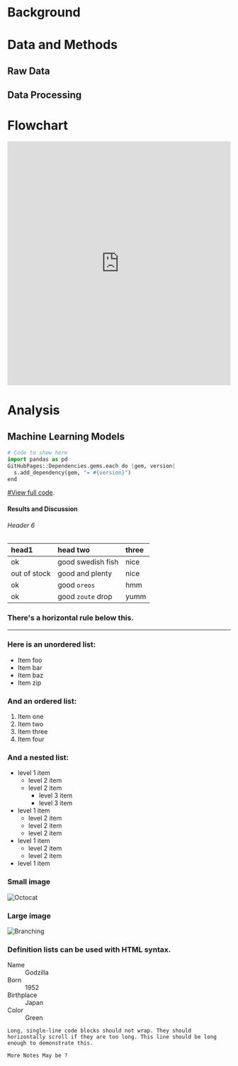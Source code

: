 # Background



# Data and Methods


## Raw Data


## Data Processing


# Flowchart

<iframe frameborder="0" style="width:100%;height:550px;" src="https://viewer.diagrams.net/?tags=%7B%7D&highlight=0000ff&edit=_blank&layers=1&nav=1&title=Untitled%20Diagram.drawio#R7VpZc9u2Fv41mmkfpOEqUY%2ByHaeLnbp2mtw%2BdSASInFDESwAWlJ%2BfQ8WrqJtSRadmzt1JjZxABwAB99ZyZF7ud6%2BZyhPbmmE05FjRduRezVyHNub2vBHUnaaMvdnmhAzEplBNeGBfMWGaBlqQSLMWwMFpakgeZsY0izDoWjREGN00x62oml71RzFeI%2FwEKJ0n%2FqZRCLR1MCZ1fSfMIkTs%2FK03PcalWMNgScoopsGyX03ci8ZpUI%2FrbeXOJWyK8Xy%2Befd5%2FTmy%2FT9L7%2Fzv9EfF79%2B%2FPBprJldHzOlOgHDmTiZNb9979x8eLB3fvb1Nv5lkTibq7FtpMDFrpQXjkB8pkmZSGhMM5S%2Bq6kXjBZZhCVbC1r1mBtKcyDaQPwvFmJnsIAKQYGUiHVqevGWiP80nv%2BUrCa%2BaV1tDWfV2JmG3qfcXOdaXxCKGcdpwUL8jCTqGwVNwHSNBdvBPIZTJMhje1FkIBlX46qpd5TAdhzLqI87n0%2FmjZ9AM9iVKuJNnMCf2Z7%2B7bpt%2FgKxGAvDsr5aeGjssSapCz%2Fi8g2uH1FamPONnGkKwryIyCM8xkLJXZOWJeEKCcSxKOmw8rI7Fmg9HBqkHz4hRtAS0OTA1q1LmhbrjOvGx12OfzyY04NgGK1h2nUKuqkYOPpPyB8P5nL984VZ3T9%2B8odCMAIgNBzc4zncI5KtkLywE%2Ff%2FEa9zzJAomJGo9yKPjtaDccvlI%2BgTbASnNGYgVvcC2BLAGWbdvru642KTEIEfcqQUbANupK3uK7LFpWPQ7TSFK6dMLe2uVisnDIHOBaNfcKMnmi6n%2FrTa7iNmAm9PUP99tTYK6Gkum9ovuJ7RiqThE%2ByS2Kf4La08VgWd4Fva39LIavs7e94Ag5zZTs2azP15SdBTPbsi1JNVqzW7gZk3semOCTeUGX1mnDuM7Z9aLWvvlM72jcy7c7J5h1mfGcrilGTxiXa%2Bgejp34UMkS5WNBNjrjC5gAG2nW%2F1LNPf5SPHv4rRHxysoXWHsggkDgGsPtkKjBdWgSST3HdZmDCaka%2FqrDIKFSQraCFnwEz4ndFs3CJH2gPyCTzrNehKwgywPeYAcazmxjHDMeBHsV0VWSgIlT6uEp0%2B33cl0QotrGfj3%2BF5FpG8YKTuXYYg8DB654wCazS%2FXNzePwgkyvaV9BMJCRM5GAkcUwb85U2LREIgZ5jjLKzRoKg6sLAU%2Fn4ChwLykBkWuGrovb6RIYu1BDDJbVC5fLLLKUwVBBIYuRIDzwqh0uT7lvP%2FG25%2BK0ReiPqqCVfscM5VNKFsszQZENep61eERxPzSgrJ1IVjY01Km7QhQuKL65Y0KJJptc6GyjEYf1Gm51OLHxEElpFuK0GP2ujwtQzXWINTY3tLuQKCkAryX0DfdVisC3B3ComCtlerTCFEGsreVUuEFDHeWkIHnmSCJ%2FppTZk6S4KyLtPLzm4iwjnSVlNtaaNCsN4dyfNfk0zpyFVLgE3ZVwooV1pVCYI5teTYjZs5TZE8DUMRQdJgazJrBeiCCrWw3C9NH9UG4YFEvN3PC55jFamV%2FXLbH4naaQoOQvU8VqmQhZSoUMqputIwLfTkWpqNwZWhksH%2FX8Cuaam0c5OiaowMSPk070heyqFE2d4kCLfKaceaoU5oWweu9iFZQztL8OW%2Fvixhqn6M9jbo%2BkfOgDUArjd4JYNAu0G6NzG%2Bop09yTBcPKsdB%2B4nHV5ZjGomHVXd6exJh7sXGH7AG6NIUmW0Lj2RIEpz9SCoUqDXZn4RwsGqN%2FObhgFergbM%2FOzZgbnfbLBbsPdk%2FJapX1Vu%2B7PR81Lm1876%2FBdyvqHTO%2F%2FA9G42SHoXtLXaDbyDsrsFY2jXGJbLAfzpZbz%2BZWrkaYZnzRz9nsyxC9U0JTk%2FwAQg8IGqqq9sQY9dD0LcX%2F1ZBr7nWwPaAKfHBgQ9JiAYrPozP0DQw9uEofV0eqCe%2Bq%2FU01fdxfSQaolMCAkvk7MFCHnHVex%2FhTmkarnapmNVw%2BrI2fjWT4QXKCVfTWx5ZNRkHR01RT4OIq9PuwJn6U4Hqa2WXGad8lewr21Tv0fdpkOp2%2BxlbWMJXS8Lfnp0%2BmQM%2BmTUOpT8u%2F7J7xH%2FW0q%2Fz9Y9n9YvKYswG4daaAud%2FvwwHjfpPz5fbzgzX6PFDcU3GfstChOi0vkbjFimk2PzLv1c9dMziIMNxPitDnJ3uRiZYgCJQDnISgKekzgjKzDKKm6Sb6nUS4aqzqJLcTHYZtky1dvJv5dw4no9WFfzy09HdO1BCX2K1tJuZkueKwZWmCLO1V1pB9islfbVNrpFWFlAeSjiGHNTWC%2Fq%2Bvs9eFqqXgVTBv3wcGlWw2yyv5d%2Fb%2F%2B02y9SQcYpAEAXynAMwub6MvXNR3sfCAwV3fwPel3b7uZr1p7bndl975jdoRyv%2FfR3HnkvONYQqJNsLGT6IKFh5frmLNOxpEKAovX2parIpnrA9qqeiDCsXn5peiqYphcZCcFkjJckIroLr5cqRZTiAiCOlwyjL7oro2wNQfcLzt681bm9N1YgRKWdOMQX58OA9BskuIaLP3dbYPS9fTA6fbXHwYJA1zsg482ihfzuD1raXYRt%2BbYvo%2FFZgjezR40C1diaWPZLNaq6Hha4o0ZBDKaOnq2JQaP7OcM3%2BcZhfmBybT%2FxgVsDCn3JWEl7ZbGsSvRKJM461TJ9zr1q2R4jv5PWeNZhZbdzlcbcvjrBuQDsN%2BFrHYxc2%2Bkg1z0aukOj1D0QpU%2BUgN4GpL7bwZZ3JpC687cFqee8DNLyfQ5Z6zc5DXxKRyRLXDdoidM7yol23lel368GLFLIvKBDRQoXitOiLPf21n7NYrBoLF85pwQABhK4fg%2FB5F%2B2E2zh%2FySXDnsYhzhzvYnnWtWP3X9NTffoT%2FweB3lCsAbN%2BltxfdP1B%2Ffuu38A"></iframe>


# Analysis

## Machine Learning Models

```python
# Code to show here
import pandas as pd
GitHubPages::Dependencies.gems.each do |gem, version|
  s.add_dependency(gem, "= #{version}")
end
```

[#View full code](./another-page.html).


#### Results and Discussion


###### Header 6

| head1        | head two          | three |
|:-------------|:------------------|:------|
| ok           | good swedish fish | nice  |
| out of stock | good and plenty   | nice  |
| ok           | good `oreos`      | hmm   |
| ok           | good `zoute` drop | yumm  |

### There's a horizontal rule below this.

* * *

### Here is an unordered list:

*   Item foo
*   Item bar
*   Item baz
*   Item zip

### And an ordered list:

1.  Item one
1.  Item two
1.  Item three
1.  Item four

### And a nested list:

- level 1 item
  - level 2 item
  - level 2 item
    - level 3 item
    - level 3 item
- level 1 item
  - level 2 item
  - level 2 item
  - level 2 item
- level 1 item
  - level 2 item
  - level 2 item
- level 1 item

### Small image

![Octocat](https://github.githubassets.com/images/icons/emoji/octocat.png)

### Large image

![Branching](https://guides.github.com/activities/hello-world/branching.png)


### Definition lists can be used with HTML syntax.

<dl>
<dt>Name</dt>
<dd>Godzilla</dd>
<dt>Born</dt>
<dd>1952</dd>
<dt>Birthplace</dt>
<dd>Japan</dd>
<dt>Color</dt>
<dd>Green</dd>
</dl>
   

```
Long, single-line code blocks should not wrap. They should horizontally scroll if they are too long. This line should be long enough to demonstrate this.
```

```
More Notes May be ?
```


    

